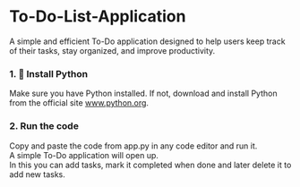 # To-Do-List-Application
A simple and efficient To-Do application designed to help users keep track of their tasks, stay organized, and improve productivity.

### 1. 🐍 Install Python
Make sure you have Python installed. If not, download and install Python from the official site www.python.org.

### 2. Run the code
Copy and paste the code from app.py in any code editor and run it.<br>
A simple To-Do application will open up.<br>
In this you can add tasks, mark it completed when done and later delete it to add new tasks.

